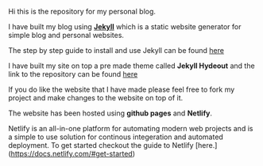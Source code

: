 Hi this is the repository for my personal blog. 

I have built my blog using **[Jekyll](https://jekyllrb.com/)** which is a static website generator for simple blog and personal websites.

The step by step guide to install and use Jekyll can be found [here](https://jekyllrb.com/docs/step-by-step/01-setup/)

I have built my site on top a pre made theme called **Jekyll Hydeout** and the link to the repository can be found [here](https://github.com/fongandrew/hydeout)

If you do like the website that I have made please feel free to fork my project and make changes to the website on top of it.

The website has been hosted using **github pages** and **Netlify**.

Netlify is an all-in-one platform for automating modern web projects and is a simple to use solution for continous integeration and automated deployment. To get started checkout the guide to Netlify [here.] (https://docs.netlify.com/#get-started)
